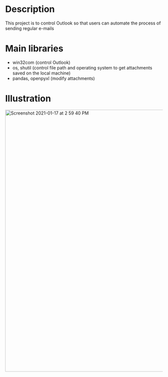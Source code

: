 # Description
This project is to control Outlook so that users can automate the process of sending regular e-mails

# Main libraries

- win32com (control Outlook)
- os, shutil (control file path and operating system to get attachments saved on the local machine)
- pandas, openpyxl (modify attachments)

# Illustration
<img width="838" alt="Screenshot 2021-01-17 at 2 59 40 PM" src="https://user-images.githubusercontent.com/32811590/104833646-2495af80-58d5-11eb-8714-3eec654f4ddf.png">
